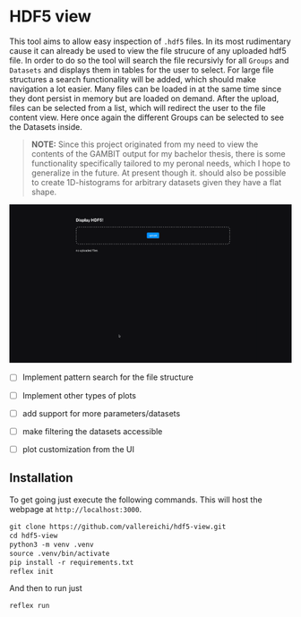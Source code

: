 # HDF5 view

This tool aims to allow easy inspection of ```.hdf5``` files. In its most rudimentary cause it can already be used to view the file strucure
of any uploaded hdf5 file. In order to do so the tool will search the file recursivly for all ```Groups``` and ```Datasets``` and displays
them in tables for the user to select. For large file structures a search functionality will be added, which should make navigation a lot 
easier. Many files can be loaded in at the same time since they dont persist in memory but are loaded on demand. After the upload, files
can be selected from a list, which will redirect the user to the file content view. Here once again the different Groups can be selected
to see the Datasets inside.

> **NOTE:** Since this project originated from my need to view the contents of the GAMBIT output for my bachelor thesis, there is some 
> functionality specifically tailored to my peronal needs, which I hope to generalize in the future.
> At present though it. should also be possible to create 1D-histograms for arbitrary datasets given they have a flat shape.


![showcase gif](assets/showcase.gif)

- [ ] Implement pattern search for the file structure
- [ ] Implement other types of plots
- [ ] add support for more parameters/datasets
- [ ] make filtering the datasets accessible
- [ ] plot customization from the UI


## Installation

To get going just execute the following commands. This will host the webpage at `http://localhost:3000`.

```
git clone https://github.com/vallereichi/hdf5-view.git
cd hdf5-view
python3 -m venv .venv
source .venv/bin/activate
pip install -r requirements.txt
reflex init
```

And then to run just

```
reflex run
```
